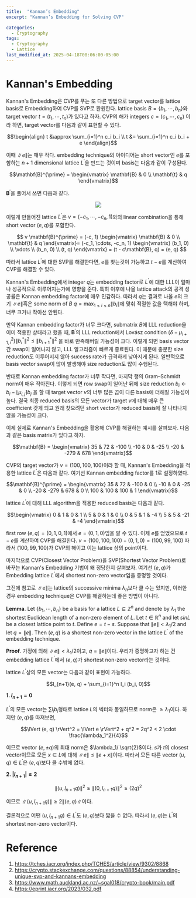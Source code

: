 ```yaml
---
title:  "Kannan’s Embedding"
excerpt: "Kannan’s Embedding for Solving CVP"

categories:
  - Cryptography
tags:
  - Cryptography
  - Lattice
last_modified_at: 2025-04-18T08:06:00-05:00
---
```


# Kannan's Embedding 

Kannan's Embedding은 CVP를 푸는 또 다른 방법으로 target vector를 lattice basis로 Embedding하여 CVP를 SVP로 환원한다. lattice basis $B = \lbrace b_1, \cdots, b_n\rbrace$와 target vector $t = (t_1, \cdots, t_n)$가 있다고 하자. CVP의 해가 integers $c=(c_1, \cdots, c_n)$ 이라 하면, target vector를 다음과 같이 표현할 수 있다. 

$$\begin{align}
t &\approx \sum_{i=1}^n c_i b_i \\ 
t &= \sum_{i=1}^n c_i b_i + e
\end{align}$$

이때 $\lVert e \rVert$는 매우 작다. embedding technique의 아이디어는 short vector인 $e$를 포함하는 $n + 1$ dimensional lattice $L^{\prime}$을 만드는 것이며 basis는 다음과 같이 구성된다. 

$$\mathbf{B}^{\prime} = 
\begin{vmatrix}
\mathbf{B} & 0 \\ 
\mathbf{t} & q
\end{vmatrix}$$

$\mathbf{B}^{\prime}$을 풀어서 쓰면 다음과 같다. 

<p align="center"><img src="https://github.com/user-attachments/assets/a6dc1c7c-acdf-402b-b0f1-eaf7b55a51e5" height="" width=""></p>

이렇게 만들어진 lattice $L^{\prime}$은 $v=(-c_1, \cdots, -c_n, 1)$와의 linear combination을 통해 short vector $(e, q)$를 포함한다. 

$$
v \mathbf{B}^{\prime} = (-c, 1) 
\begin{vmatrix}
\mathbf{B} & 0 \\ 
\mathbf{t} & q
\end{vmatrix}=
(-c_1, \cdots, -c_n, 1)  
\begin{vmatrix}
(b_1, 0) \\ 
\vdots \\ 
(b_n, 0) \\ 
(t, q)
\end{vmatrix} =
(t - c\mathbf{B}, q) = (e, q)
$$

따라서 lattice $L^{\prime}$에 대한 SVP를 해결한다면, $e$를 찾는것이 가능하고 $t-e$를 계산하여 CVP를 해결할 수 있다. 

Kannan's Embedding에서 integer $q$는 embedding factor로 $L^{\prime}$에 대한 LLL이 얼마나 성공적으로 이루어지는가에 영향을 준다. 특히 이후에 나올 lattice attack의 공격 성공률은 Kannan embedding factor에 매우 민감하다. 따라서 $q$는 결과로 나올 $e$의 크기 $\lVert e \rVert$혹은 some norm of $B$ $q = \max_{1 \leq i \leq n} \lVert b_i \rVert$에 맞춰 적절한 값을 택해야 하며, 너무 크거나 작아선 안된다. 

만약 Kannan embedding factor가 너무 크다면, submatrix $B$에  LLL reduction을 이미 적용한 상태라고 했을 때, $\mathbf{B}^{\prime}$의 LLL reduction에서 Lovász condition $(\delta - \mu_{i+1, i}^2) \lVert b_i^* \rVert^2 \leq \lVert b_{i+1}^* \rVert^2$ 을 바로 만족해버릴 가능성이 크다. 이렇게 되면 basis vector간 swap이 일어나지 않고, LLL 알고리즘이 빠르게 종료된다. 이 때문에 충분한 size reduction도 이루어지지 않아 success rate가 급격하게 낮아지게 된다. 일반적으로 basis vector swap이 많이 발생해야 size reduction도 많이 수행된다. 

반대로 Kannan embedding factor가 너무 작다면, 마지막 행의 Gram–Schmidt norm이 매우 작아진다. 이렇게 되면 row swap이 일어난 뒤에 size reduction $b_ i \gets b_ i - \lfloor \mu_ {i,j} \rceil b_ j$ 을 할 때 target vector $v$의 너무 많은 곱이 다른 basis에 더해질 가능성이 높다. 결국 최종 reduced basis의 모든 vector가 target $v$에 대해 매우 큰 coefficient 갖게 되고 원래 찾으려던 short vector가 reduced basis에 잘 나타나지 않을 가능성이 크다. 

이제 실제로 Kannan's Embedding을 활용해 CVP를 해결하는 예시를 살펴보자. 다음과 같은 basis matrix가 있다고 하자. 

$$\mathbf{B} = \begin{vmatrix}
35 & 72 & -100 \\ 
-10 & 0 & -25 \\ 
-20 & -279 & 678 
\end{vmatrix}$$

CVP의 target vector가 $v=(100, 100, 100)$이라 할 때, Kannan's Embedding을 적용한 lattice $L^{\prime}$은 다음과 같다. 여기선 Kannan embedding factor를 1로 설정하였다. 

$$\mathbf{B}^{\prime} = \begin{vmatrix}
35 & 72 & -100 & 0 \\ 
-10 & 0 & -25 & 0 \\ 
-20 & -279 & 678 & 0 \\
100 & 100 & 100 & 1
\end{vmatrix}$$

lattice $L^{\prime}$에 대해 LLL algorithm을 적용한 reduced basis는 다음과 같다. 

$$\begin{vmatrix}
0 & 1 & 0 & 1 \\ 
5 & 0 & 1 & 0 \\ 
0 & 5 & 1 & -4 \\
5 & 5 & -21 & -4
\end{vmatrix}$$

first row $(e, q)=(0, 1, 0, 1)$에서 $e=(0, 1, 0)$임을 알 수 있다. 이제 $e$를 얻었으므로 $t-e$를 계산하여 CVP를 해결한다. $v = (100, 100, 100) - (0, 1, 0) = (100, 99, 100)$ 따라서 $(100, 99, 100)$가 CVP의 해이고 이는 lattice 상의 point이다. 

마지막으로 CVP(Closest Vector Problem)을 SVP(Shortest Vector Problem)로 바꾸는 Kannan's Embedding 기법이 왜 정당한지 살펴보자. 여기선 $(e, q)$가 Embedding lattice $L^{\prime}$에서 shortest non-zero vector임을 증명할 것이다. 

그전에 참고로 $\lVert e \rVert$는 lattice의 successive minima $\lambda_n$보다 클 수는 있지만, 이러한 경우 embedding technique은 CVP를 해결하는데 좋은 방법이 아니다. 

**Lemma**. Let $\lbrace b_1, \cdots, b_n\rbrace$ be a basis for a lattice $L \subseteq \mathbb{Z}^n$ and denote by $\lambda_1$ the shortest Euclidean length of a non-zero element of $L$. Let $t \in \mathbb{R}^n$ and let $s in L$ be a closest lattice point to $t$. Define $e = t - s$. Suppose that $\lVert e \rVert < \lambda_1/2$ and let $q = \lVert e \rVert$. Then $(e, q)$ is a shortest non-zero vector in the lattice $L^{\prime}$ of the embedding technique.

**Proof**. 
가정에 의해 $\lVert e \rVert < \lambda_1/2$이고, $q = \lVert e \rVert$이다. 우리가 증명하고자 하는 건 embedding lattice $L^{\prime}$에서 $(e, q)$가 shortest non-zero vector라는 것이다. 

lattice $L^{\prime}$상의 모든 vector는 다음과 같이 표현이 가능하다. 

$$l_{n+1}(e, q) + \sum_{i=1}^n l_i (b_i, 0)$$ 

**1. $l_{n+1}=0$**

$L^{\prime}$의 모든 vector는 $\sum l_i b_i$형태로 lattice $L$의 벡터와 동일하므로 norm은 $\geq \lambda_1$이다. 하지만 $(e, q)$를 따져보면,

$$\lVert (e, q) \rVert^2 = \lVert e \rVert^2 + q^2 = 2q^2 < 2 \cdot \frac{\lambda_1^2}{4}$$

이므로 vector $(e, \pm q)$의 최대 norm은 $\lambda_1/ \sqrt{2}$이다. $s$가 $t$의 closest vector이므로 모든 $x \in L$에 대해 $\lVert e \rVert \leq \lVert e + x \rVert$이다. 따라서 모든 다른 vector $(u, q) \in L^{\prime}$은 $(e, q)$보다 클 수밖에 없다. 

**2. $\vert l_{n+1} \vert \geq 2$**

$$\lVert (u, l_{n+1} q) \rVert^2 \geq \lVert (0, l_{n+1} q) \rVert^2 \geq (2q)^2$$ 

이므로 $\lVert (u, l_{n+1} q) \rVert \geq 2 \lVert (e, q) \rVert$이다. 

결론적으로 어떤 $(u, l_{n+1} q) \in L^{\prime}$도 $(e, q)$보다 짧을 수 없다. 따라서 $(e, q)$는 $L^{\prime}$의 shortest non-zero vector이다. 
 

# Reference 

1. https://tches.iacr.org/index.php/TCHES/article/view/9302/8868
2. https://crypto.stackexchange.com/questions/88854/understanding-unique-svp-and-kannans-embedding
3. https://www.math.auckland.ac.nz/~sgal018/crypto-book/main.pdf 
4. https://eprint.iacr.org/2023/032.pdf



